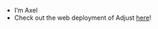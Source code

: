 - I’m Axel
- Check out the web deployment of Adjust [here](https://axelpuff.github.io/adjust-website/)!

<!---
Axelpuff/Axelpuff is a ✨ special ✨ repository because its `README.md` (this file) appears on your GitHub profile.
You can click the Preview link to take a look at your changes.
--->
